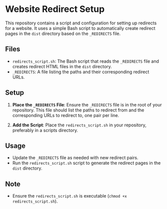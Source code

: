 # Website Redirect Setup

This repository contains a script and configuration for setting up redirects for a website. It uses a simple Bash script to automatically create redirect pages in the `dist` directory based on the `_REDIRECTS` file.

## Files

- `redirects_script.sh`: The Bash script that reads the `_REDIRECTS` file and creates redirect HTML files in the `dist` directory.
- `_REDIRECTS`: A file listing the paths and their corresponding redirect URLs.

## Setup

1. **Place the `_REDIRECTS` File**: Ensure the `_REDIRECTS` file is in the root of your repository. This file should list the paths to redirect from and the corresponding URLs to redirect to, one pair per line.

2. **Add the Script**: Place the `redirects_script.sh` in your repository, preferably in a scripts directory.

## Usage

- Update the `_REDIRECTS` file as needed with new redirect pairs.
- Run the `redirects_script.sh` script to generate the redirect pages in the `dist` directory.

## Note

- Ensure the `redirects_script.sh` is executable (`chmod +x redirects_script.sh`).
